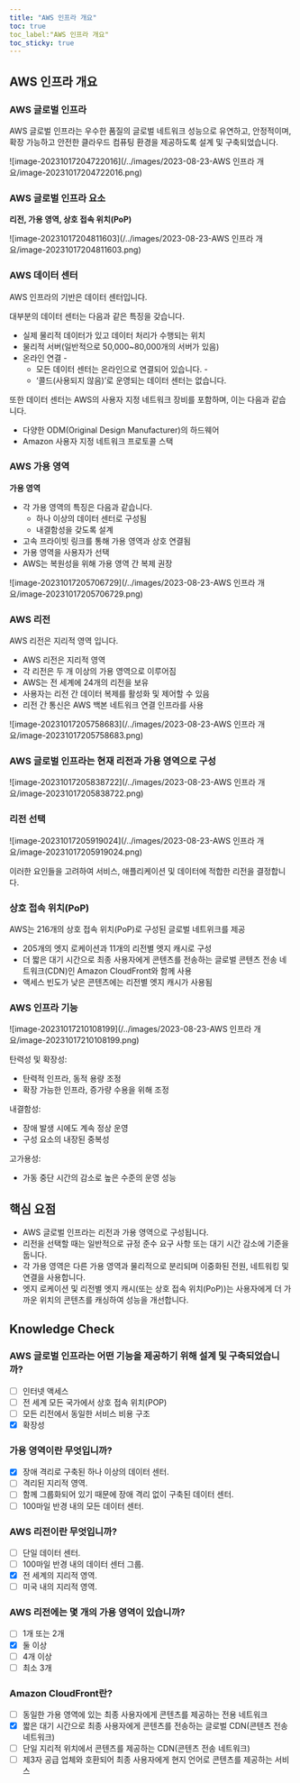 ```yaml
---
title: "AWS 인프라 개요"
toc: true
toc_label:"AWS 인프라 개요"
toc_sticky: true
---
```


## AWS 인프라 개요

### AWS 글로벌 인프라

AWS 글로벌 인프라는 우수한 품질의 글로벌 네트워크 성능으로 유연하고, 안정적이며, 확장 가능하고 안전한 클라우드 컴퓨팅 환경을 제공하도록 설계 및 구축되었습니다. 

![image-20231017204722016](/../images/2023-08-23-AWS 인프라 개요/image-20231017204722016.png)

### AWS 글로벌 인프라 요소

**리전, 가용 영역, 상호 접속 위치(PoP)**

![image-20231017204811603](/../images/2023-08-23-AWS 인프라 개요/image-20231017204811603.png)

### AWS 데이터 센터

AWS 인프라의 기반은 데이터 센터입니다.

 대부분의 데이터 센터는 다음과 같은 특징을 갖습니다.  

- 실제 물리적 데이터가 있고 데이터 처리가 수행되는 위치  
- 물리적 서버(일반적으로 50,000~80,000개의 서버가 있음)  
- 온라인 연결 - 
  - 모든 데이터 센터는 온라인으로 연결되어 있습니다. -
  - ‘콜드(사용되지 않음)’로 운영되는 데이터 센터는 없습니다. 

또한 데이터 센터는 AWS의 사용자 지정 네트워크 장비를 포함하며, 이는 다음과 같습니다.  

- 다양한 ODM(Original Design Manufacturer)의 하드웨어  
- Amazon 사용자 지정 네트워크 프로토콜 스택

### AWS 가용 영역

**가용 영역**

- 각 가용 영역의 특징은 다음과 같습니다. 
  - 하나 이상의 데이터 센터로 구성됨 
  - 내결함성을 갖도록 설계  
- 고속 프라이빗 링크를 통해 가용 영역과 상호 연결됨  
- 가용 영역을 사용자가 선택  
- AWS는 복원성을 위해 가용 영역 간 복제 권장

![image-20231017205706729](/../images/2023-08-23-AWS 인프라 개요/image-20231017205706729.png)

### AWS 리전

AWS 리전은 지리적 영역 입니다.

-  AWS 리전은 지리적 영역  
- 각 리전은 두 개 이상의 가용 영역으로 이루어짐  
- AWS는 전 세계에 24개의 리전을 보유  
- 사용자는 리전 간 데이터 복제를 활성화 및 제어할 수 있음  
- 리전 간 통신은 AWS 백본 네트워크 연결 인프라를 사용

![image-20231017205758683](/../images/2023-08-23-AWS 인프라 개요/image-20231017205758683.png)

### AWS 글로벌 인프라는 현재 리전과 가용 영역으로 구성

![image-20231017205838722](/../images/2023-08-23-AWS 인프라 개요/image-20231017205838722.png)

### 리전 선택

![image-20231017205919024](/../images/2023-08-23-AWS 인프라 개요/image-20231017205919024.png)

이러한 요인들을 고려하여 서비스, 애플리케이션 및 데이터에 적합한 리전을 결정합니다.

### 상호 접속 위치(PoP)

AWS는 216개의 상호 접속 위치(PoP)로 구성된 글로벌 네트위크를 제공

- 205개의 엣지 로케이션과 11개의 리전별 엣지 캐시로 구성  
- 더 짧은 대기 시간으로 최종 사용자에게 콘텐츠를 전송하는 글로벌 콘텐츠 전송 네트워크(CDN)인 Amazon CloudFront와 함께 사용  
- 액세스 빈도가 낮은 콘텐츠에는 리전별 엣지 캐시가 사용됨

### AWS  인프라 기능

![image-20231017210108199](/../images/2023-08-23-AWS 인프라 개요/image-20231017210108199.png)

탄력성 및 확장성:  

- 탄력적 인프라, 동적 용량 조정  
- 확장 가능한 인프라, 증가량 수용을 위해 조정 

내결함성:  

- 장애 발생 시에도 계속 정상 운영  
- 구성 요소의 내장된 중복성 

고가용성:  

- 가동 중단 시간의 감소로 높은 수준의 운영 성능

## 핵심 요점

- AWS 글로벌 인프라는 리전과 가용 영역으로 구성됩니다.  
- 리전을 선택할 때는 일반적으로 규정 준수 요구 사항 또는 대기 시간 감소에 기준을 둡니다.  
- 각 가용 영역은 다른 가용 영역과 물리적으로 분리되며 이중화된 전원, 네트워킹 및 연결을 사용합니다.  
- 엣지 로케이션 및 리전별 엣지 캐시(또는 상호 접속 위치(PoP))는 사용자에게 더 가까운 위치의 콘텐츠를 캐싱하여 성능을 개선합니다.

## Knowledge Check

### AWS 글로벌 인프라는 어떤 기능을 제공하기 위해 설계 및 구축되었습니까? 

- [ ] 인터넷 액세스 
- [ ] 전 세계 모든 국가에서 상호 접속 위치(POP) 
- [ ] 모든 리전에서 동일한 서비스 비용 구조 
- [x] 확장성

### 가용 영역이란 무엇입니까?

- [x] 장애 격리로 구축된 하나 이상의 데이터 센터.
- [ ] 격리된 지리적 영역.
- [ ] 함께 그룹화되어 있기 때문에 장애 격리 없이 구축된 데이터 센터.
- [ ] 100마일 반경 내의 모든 데이터 센터.

### AWS 리전이란 무엇입니까?

- [ ] 단일 데이터 센터.
- [ ] 100마일 반경 내의 데이터 센터 그룹.
- [x] 전 세계의 지리적 영역.
- [ ] 미국 내의 지리적 영역.

### AWS 리전에는 몇 개의 가용 영역이 있습니까?

- [ ] 1개 또는 2개
- [x] 둘 이상
- [ ] 4개 이상 
- [ ] 최소 3개

### Amazon CloudFront란?

- [ ] 동일한 가용 영역에 있는 최종 사용자에게 콘텐츠를 제공하는 전용 네트워크
- [x] 짧은 대기 시간으로 최종 사용자에게 콘텐츠를 전송하는 글로벌 CDN(콘텐츠 전송 네트워크)
- [ ] 단일 지리적 위치에서 콘텐츠를 제공하는 CDN(콘텐츠 전송 네트워크)
- [ ] 제3자 공급 업체와 호환되어 최종 사용자에게 현지 언어로 콘텐츠를 제공하는 서비스